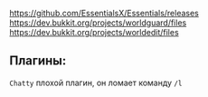 https://github.com/EssentialsX/Essentials/releases
<br>
https://dev.bukkit.org/projects/worldguard/files
<br>
https://dev.bukkit.org/projects/worldedit/files

## Плагины:
`Chatty` плохой плагин, он ломает команду `/l`
